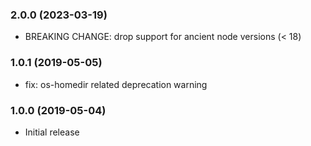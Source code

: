 ### 2.0.0 (2023-03-19)

* BREAKING CHANGE: drop support for ancient node versions (< 18)

### 1.0.1 (2019-05-05)

* fix: os-homedir related deprecation warning

### 1.0.0 (2019-05-04)

* Initial release
